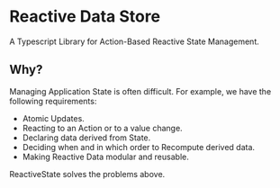 # Reactive Data Store

A Typescript Library for Action-Based Reactive State Management.

## Why?

Managing Application State is often difficult. For example, we have the following requirements:
* Atomic Updates.
* Reacting to an Action or to a value change.
* Declaring data derived from State.
* Deciding when and in which order to Recompute derived data.
* Making Reactive Data modular and reusable.

ReactiveState solves the problems above.